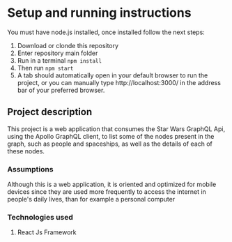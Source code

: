 # Setup and running instructions

You must have node.js installed, once installed follow the next steps:
1. Download or clonde this repository
2. Enter repository main folder
3. Run in a terminal `npm install`
4. Then run `npm start`
5. A tab should automatically open in your default browser to run the project, or you can manually type http://localhost:3000/ in the address bar of your preferred browser. 

## Project description

This project is a web application that consumes the Star Wars GraphQL Api, using the Apollo GraphQL client, to list some of the nodes present in the graph, such as people and spaceships, as well as the details of each of these nodes.

### Assumptions

Although this is a web application, it is oriented and optimized for mobile devices since they are used more frequently to access the internet in people's daily lives, than for example a personal computer

### Technologies used

1. React Js Framework